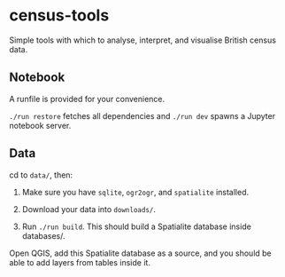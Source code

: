 # census-tools

Simple tools with which to analyse, interpret, and visualise British census
data.

## Notebook

A runfile is provided for your convenience.

`./run restore` fetches all dependencies and `./run dev` spawns a Jupyter
notebook server.

## Data

cd to `data/`, then:

1. Make sure you have `sqlite`, `ogr2ogr`, and `spatialite` installed.

2. Download your data into `downloads/`.

3. Run `./run build`. This should build a Spatialite database inside databases/.

Open QGIS, add this Spatialite database as a source, and you should be able to
add layers from tables inside it.
